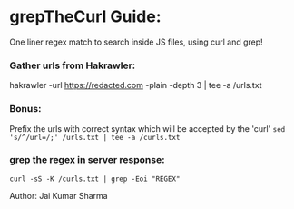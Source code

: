 # grepTheCurl Guide:
One liner regex match to search inside JS files, using curl and grep!

### Gather urls from Hakrawler:
hakrawler -url https://redacted.com -plain -depth 3 | tee -a /urls.txt

### Bonus:
Prefix the urls with correct syntax which will be accepted by the 'curl'
`sed 's/^/url=/;' /urls.txt | tee -a /curls.txt`

### grep the regex in server response:
`curl -sS -K /curls.txt | grep -Eoi "REGEX"`

Author: Jai Kumar Sharma
